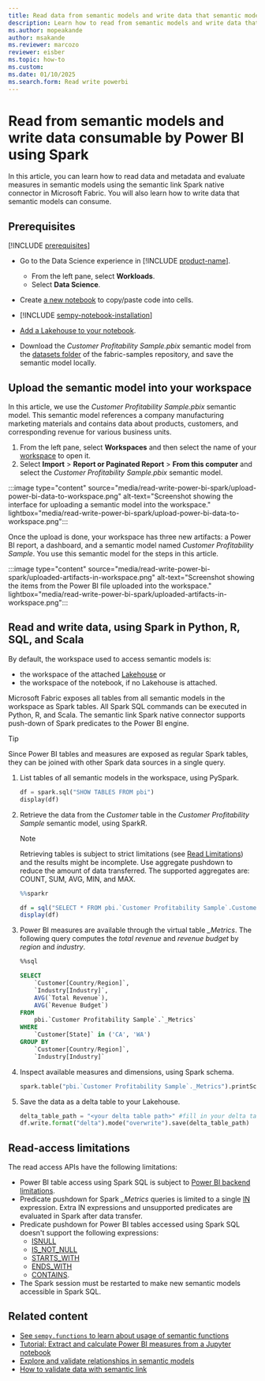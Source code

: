 ```yaml
---
title: Read data from semantic models and write data that semantic models can consume using Spark
description: Learn how to read from semantic models and write data that can be used in semantic models using Spark.
ms.author: mopeakande
author: msakande
ms.reviewer: marcozo
reviewer: eisber
ms.topic: how-to
ms.custom:
ms.date: 01/10/2025
ms.search.form: Read write powerbi
---
```


# Read from semantic models and write data consumable by Power BI using Spark

In this article, you can learn how to read data and metadata and evaluate measures in semantic models using the semantic link Spark native connector in Microsoft Fabric.
You will also learn how to write data that semantic models can consume.

## Prerequisites

[!INCLUDE [prerequisites](includes/prerequisites.md)]
- Go to the Data Science experience in [!INCLUDE [product-name](../includes/product-name.md)].

    - From the left pane, select __Workloads__.
    - Select __Data Science__.

- Create [a new notebook](../data-engineering/how-to-use-notebook.md#create-notebooks) to copy/paste code into cells.
- [!INCLUDE [sempy-notebook-installation](includes/sempy-notebook-installation.md)]
- [Add a Lakehouse to your notebook](../data-engineering/how-to-use-notebook.md#connect-lakehouses-and-notebooks).
- Download the _Customer Profitability Sample.pbix_ semantic model from the [datasets folder](https://github.com/microsoft/fabric-samples/tree/main/docs-samples/data-science/datasets) of the fabric-samples repository, and save the semantic model locally.

## Upload the semantic model into your workspace

In this article, we use the _Customer Profitability Sample.pbix_ semantic model. This semantic model references a company manufacturing marketing materials and contains data about products, customers, and corresponding revenue for various business units.

1. From the left pane, select __Workspaces__ and then select the name of your [workspace](../fundamentals/workspaces.md) to open it.
1. Select __Import__ > __Report or Paginated Report__ > __From this computer__ and select the _Customer Profitability Sample.pbix_ semantic model.

:::image type="content" source="media/read-write-power-bi-spark/upload-power-bi-data-to-workspace.png" alt-text="Screenshot showing the interface for uploading a semantic model into the workspace." lightbox="media/read-write-power-bi-spark/upload-power-bi-data-to-workspace.png":::

Once the upload is done, your workspace has three new artifacts: a Power BI report, a dashboard, and a semantic model named _Customer Profitability Sample_. You use this semantic model for the steps in this article.

:::image type="content" source="media/read-write-power-bi-spark/uploaded-artifacts-in-workspace.png" alt-text="Screenshot showing the items from the Power BI file uploaded into the workspace." lightbox="media/read-write-power-bi-spark/uploaded-artifacts-in-workspace.png":::

## Read and write data, using Spark in Python, R, SQL, and Scala

By default, the workspace used to access semantic models is:

- the workspace of the attached [Lakehouse](../data-engineering/lakehouse-overview.md) or
- the workspace of the notebook, if no Lakehouse is attached.

Microsoft Fabric exposes all tables from all semantic models in the workspace as Spark tables.
All Spark SQL commands can be executed in Python, R, and Scala. The semantic link Spark native connector supports push-down of Spark predicates to the Power BI engine.

> [!TIP]
> Since Power BI tables and measures are exposed as regular Spark tables, they can be joined with other Spark data sources in a single query.

1. List tables of all semantic models in the workspace, using PySpark.

    ```python
    df = spark.sql("SHOW TABLES FROM pbi")
    display(df)
    ```

1. Retrieve the data from the *Customer* table in the *Customer Profitability Sample* semantic model, using SparkR.

    > [!NOTE]
    > Retrieving tables is subject to strict limitations (see [Read Limitations](#read-access-limitations)) and the results might be incomplete.
    > Use aggregate pushdown to reduce the amount of data transferred. The supported aggregates are: COUNT, SUM, AVG, MIN, and MAX.

    ```R
    %%sparkr
    
    df = sql("SELECT * FROM pbi.`Customer Profitability Sample`.Customer")
    display(df)
    ```

1. Power BI measures are available through the virtual table *_Metrics*. The following query computes the *total revenue* and *revenue budget* by *region* and *industry*.

    ```sql
    %%sql

    SELECT
        `Customer[Country/Region]`,
        `Industry[Industry]`,
        AVG(`Total Revenue`),
        AVG(`Revenue Budget`)
    FROM
        pbi.`Customer Profitability Sample`.`_Metrics`
    WHERE
        `Customer[State]` in ('CA', 'WA')
    GROUP BY
        `Customer[Country/Region]`,
        `Industry[Industry]`
    ```

1. Inspect available measures and dimensions, using Spark schema.

    ```python
    spark.table("pbi.`Customer Profitability Sample`._Metrics").printSchema()
    ```

1. Save the data as a delta table to your Lakehouse.

    ```python
    delta_table_path = "<your delta table path>" #fill in your delta table path 
    df.write.format("delta").mode("overwrite").save(delta_table_path)
    ```

## Read-access limitations

The read access APIs have the following limitations:

- Power BI table access using Spark SQL is subject to [Power BI backend limitations](/rest/api/power-bi/datasets/execute-queries#limitations).
- Predicate pushdown for Spark *_Metrics* queries is limited to a single [IN](https://spark.apache.org/docs/latest/api/sql/index.html#in) expression. Extra IN expressions and unsupported predicates are evaluated in Spark after data transfer.
- Predicate pushdown for Power BI tables accessed using Spark SQL doesn't support the following expressions:
  - [ISNULL](https://spark.apache.org/docs/latest/api/sql/index.html#isnull)
  - [IS_NOT_NULL](https://spark.apache.org/docs/latest/api/sql/index.html#isnotnull)
  - [STARTS_WITH](https://spark.apache.org/docs/latest/api/sql/index.html#startswith)
  - [ENDS_WITH](https://spark.apache.org/docs/latest/api/sql/index.html#endswith)
  - [CONTAINS](https://spark.apache.org/docs/latest/api/sql/index.html#contains).
- The Spark session must be restarted to make new semantic models accessible in Spark SQL.

## Related content

- [See `sempy.functions` to learn about usage of semantic functions](/python/api/semantic-link-sempy/sempy.functions)
- [Tutorial: Extract and calculate Power BI measures from a Jupyter notebook](tutorial-power-bi-measures.md)
- [Explore and validate relationships in semantic models](semantic-link-validate-relationship.md)
- [How to validate data with semantic link](semantic-link-validate-data.md)
